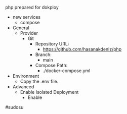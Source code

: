 php prepared for dokploy

- new services
  - compose
- General
  - Provider
    - Git
      - Repository URL: 
        - https://github.com/hasanakdeniz/php
      - Branch:
        - main
      - Compose Path:
        - ./docker-compose.yml
- Environment
  - Copy the .env file.
- Advanced
  - Enable Isolated Deployment
    - Enable

#sudosu
